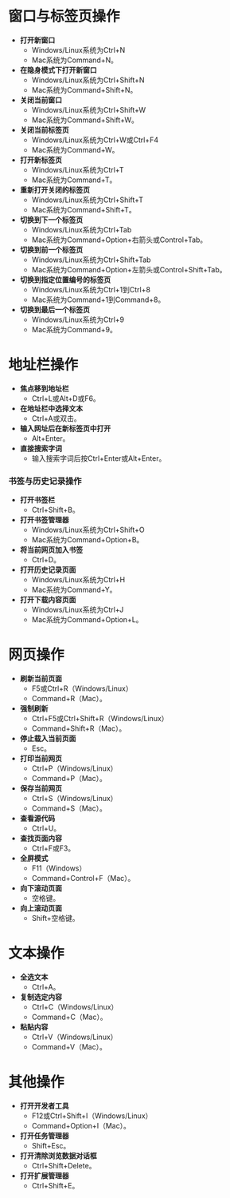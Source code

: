 # 窗口与标签页操作

- **打开新窗口**
    - Windows/Linux系统为Ctrl+N
    - Mac系统为Command+N。
- **在隐身模式下打开新窗口**
    - Windows/Linux系统为Ctrl+Shift+N
    - Mac系统为Command+Shift+N。
- **关闭当前窗口**
    - Windows/Linux系统为Ctrl+Shift+W
    - Mac系统为Command+Shift+W。
- **关闭当前标签页**
    - Windows/Linux系统为Ctrl+W或Ctrl+F4
    - Mac系统为Command+W。
- **打开新标签页**
    - Windows/Linux系统为Ctrl+T
    - Mac系统为Command+T。
- **重新打开关闭的标签页**
    - Windows/Linux系统为Ctrl+Shift+T
    - Mac系统为Command+Shift+T。
- **切换到下一个标签页**
    - Windows/Linux系统为Ctrl+Tab
    - Mac系统为Command+Option+右箭头或Control+Tab。
- **切换到前一个标签页**
    - Windows/Linux系统为Ctrl+Shift+Tab
    - Mac系统为Command+Option+左箭头或Control+Shift+Tab。
- **切换到指定位置编号的标签页**
    - Windows/Linux系统为Ctrl+1到Ctrl+8
    - Mac系统为Command+1到Command+8。
- **切换到最后一个标签页**
    - Windows/Linux系统为Ctrl+9
    - Mac系统为Command+9。

# 地址栏操作

- **焦点移到地址栏**
    - Ctrl+L或Alt+D或F6。
- **在地址栏中选择文本**
    - Ctrl+A或双击。
- **输入网址后在新标签页中打开**
    - Alt+Enter。
- **直接搜索字词**
    - 输入搜索字词后按Ctrl+Enter或Alt+Enter。

### 书签与历史记录操作

- **打开书签栏**
    - Ctrl+Shift+B。
- **打开书签管理器**
    - Windows/Linux系统为Ctrl+Shift+O
    - Mac系统为Command+Option+B。
- **将当前网页加入书签**
    - Ctrl+D。
- **打开历史记录页面**
    - Windows/Linux系统为Ctrl+H
    - Mac系统为Command+Y。
- **打开下载内容页面**
    - Windows/Linux系统为Ctrl+J
    - Mac系统为Command+Option+L。

# 网页操作

- **刷新当前页面**
    - F5或Ctrl+R（Windows/Linux）
    - Command+R（Mac）。
- **强制刷新**
    - Ctrl+F5或Ctrl+Shift+R（Windows/Linux）
    - Command+Shift+R（Mac）。
- **停止载入当前页面**
    - Esc。
- **打印当前网页**
    - Ctrl+P（Windows/Linux）
    - Command+P（Mac）。
- **保存当前网页**
    - Ctrl+S（Windows/Linux）
    - Command+S（Mac）。
- **查看源代码**
    - Ctrl+U。
- **查找页面内容**
    - Ctrl+F或F3。
- **全屏模式**
    - F11（Windows）
    - Command+Control+F（Mac）。
- **向下滚动页面**
    - 空格键。
- **向上滚动页面**
    - Shift+空格键。

# 文本操作

- **全选文本**
    - Ctrl+A。
- **复制选定内容**
    - Ctrl+C（Windows/Linux）
    - Command+C（Mac）。
- **粘贴内容**
    - Ctrl+V（Windows/Linux）
    - Command+V（Mac）。

# 其他操作

- **打开开发者工具**
    - F12或Ctrl+Shift+I（Windows/Linux）
    - Command+Option+I（Mac）。
- **打开任务管理器**
    - Shift+Esc。
- **打开清除浏览数据对话框**
    - Ctrl+Shift+Delete。
- **打开扩展管理器**
    - Ctrl+Shift+E。
